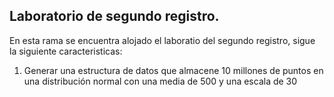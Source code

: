 ## Laboratorio de segundo registro.
En esta rama se encuentra alojado el laboratio del segundo registro, sigue la siguiente caracteristicas:

1. Generar una estructura de datos que almacene 10 millones de puntos en una distribución
normal con una media de 500 y una escala de 30
